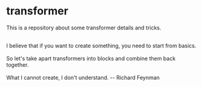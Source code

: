 # transformer
This is a repository about some transformer details and tricks.

<br>I believe that if you want to create something, you need to start from basics.</br>
<br>So let's take apart transformers into blocks and combine them back together.</br>
<br>What I cannot create, I don't understand.  -- Richard Feynman</br>
